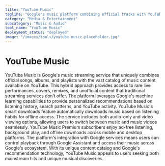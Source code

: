 ```yaml
---
title: "YouTube Music"
tagline: "Google's music platform combining official tracks with YouTube content"
category: "Media & Entertainment"
subcategory: "Music & Audio"
tool_name: "YouTube Music"
deployment_status: "deployed"
image: "/images/tools/youtube-music-placeholder.jpg"
---
```


# YouTube Music

YouTube Music is Google's music streaming service that uniquely combines official songs, albums, and playlists with the vast catalog of music content available on YouTube. This hybrid approach provides access to rare live performances, covers, remixes, and unofficial content that traditional streaming services don't offer. The platform leverages Google's machine learning capabilities to provide personalized recommendations based on listening history, search patterns, and YouTube activity. YouTube Music's smart downloads feature automatically downloads music based on listening habits for offline access. The service includes both audio-only and video viewing options, allowing users to switch between music and music videos seamlessly. YouTube Music Premium subscribers enjoy ad-free listening, background play, and offline downloads across mobile and desktop platforms. The platform's integration with Google services means users can control playback through Google Assistant and access their music across Google's ecosystem. With its unique content catalog and Google's recommendation technology, YouTube Music appeals to users seeking both mainstream hits and unique musical discoveries.

